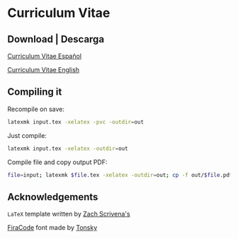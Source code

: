 # Curriculum Vitae

## Download | Descarga

[Curriculum Vitae Español](https://raw.githubusercontent.com/zrgio/cv/main/sergio_ulloa_es.pdf)

[Curriculum Vitae English](https://raw.githubusercontent.com/zrgio/cv/main/sergio_ulloa_en.pdf)

## Compiling it

Recompile on save:

```sh
latexmk input.tex -xelatex -pvc -outdir=out
```

Just compile:

```sh
latexmk input.tex -xelatex -outdir=out
```

Compile file and copy output PDF:

```sh
file=input; latexmk $file.tex -xelatex -outdir=out; cp -f out/$file.pdf .
```

## Acknowledgements

`LaTeX` template written by [Zach Scrivena's](https://github.com/zachscrivena/simple-resume-cv)

[FiraCode](https://github.com/tonsky/FiraCode) font made by [Tonsky](https://github.com/tonsky)
